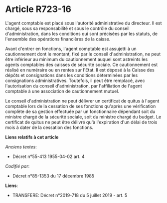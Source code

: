 # Article R723-16

L'agent comptable est placé sous l'autorité administrative du directeur. Il est chargé, sous sa responsabilité et sous le
contrôle du conseil d'administration, dans les conditions qui sont précisées par les statuts, de l'ensemble des opérations
financières de la caisse.

Avant d'entrer en fonctions, l'agent comptable est assujetti à un cautionnement dont le montant, fixé par le conseil
d'administration, ne peut être inférieur au minimum du cautionnement auquel sont astreints les agents comptables des caisses
de sécurité sociale. Ce cautionnement est réalisé en numéraire ou en rentes sur l'Etat. Il est déposé à la Caisse des dépôts
et consignations dans les conditions déterminées par les consignations administratives. Toutefois, il peut être remplacé,
avec l'autorisation du conseil d'administration, par l'affiliation de l'agent comptable à une association de cautionnement
mutuel.

Le conseil d'administration ne peut délivrer un certificat de quitus à l'agent comptable lors de la cessation de ses
fonctions qu'après une vérification complète de sa gestion effectuée par un fonctionnaire dépendant soit du ministre chargé
de la sécurité sociale, soit du ministre chargé du budget. Le certificat de quitus ne peut être délivré qu'à l'expiration
d'un délai de trois mois à dater de la cessation des fonctions.

**Liens relatifs à cet article**

_Anciens textes_:

  - Décret n°55-413 1955-04-02 art. 4

_Codifié par_:

  - Décret n°85-1353 du 17 décembre 1985

**Liens**:

  - TRANSFERE: Décret n°2019-718 du 5 juillet 2019 - art. 5
